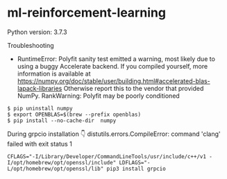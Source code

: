 # ml-reinforcement-learning

Python version: 3.7.3


Troubleshooting


- RuntimeError: Polyfit sanity test emitted a warning, most likely due to using a buggy Accelerate backend. If you compiled yourself, more information is available at https://numpy.org/doc/stable/user/building.html#accelerated-blas-lapack-libraries Otherwise report this to the vendor that provided NumPy.
RankWarning: Polyfit may be poorly conditioned

```
$ pip uninstall numpy
$ export OPENBLAS=$(brew --prefix openblas)
$ pip install --no-cache-dir  numpy
```


During grpcio installation 👇
distutils.errors.CompileError: command 'clang' failed with exit status 1
```
CFLAGS="-I/Library/Developer/CommandLineTools/usr/include/c++/v1 -I/opt/homebrew/opt/openssl/include" LDFLAGS="-L/opt/homebrew/opt/openssl/lib" pip3 install grpcio
```

